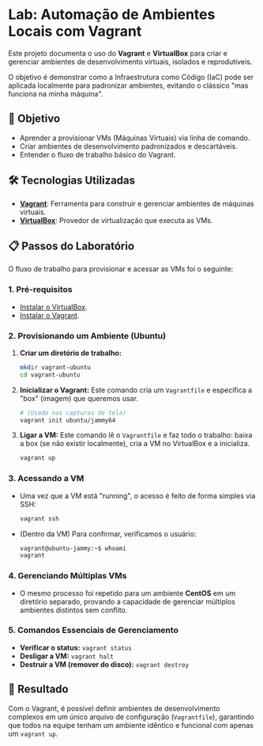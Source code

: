 # Lab: Automação de Ambientes Locais com Vagrant

Este projeto documenta o uso do **Vagrant** e **VirtualBox** para criar e gerenciar ambientes de desenvolvimento virtuais, isolados e reprodutíveis.

O objetivo é demonstrar como a Infraestrutura como Código (IaC) pode ser aplicada localmente para padronizar ambientes, evitando o clássico "mas funciona na minha máquina".

## 🎯 Objetivo

* Aprender a provisionar VMs (Máquinas Virtuais) via linha de comando.
* Criar ambientes de desenvolvimento padronizados e descartáveis.
* Entender o fluxo de trabalho básico do Vagrant.

## 🛠️ Tecnologias Utilizadas

* **[Vagrant](https://www.vagrantup.com/)**: Ferramenta para construir e gerenciar ambientes de máquinas virtuais.
* **[VirtualBox](https://www.virtualbox.org/)**: Provedor de virtualização que executa as VMs.

## 📋 Passos do Laboratório

O fluxo de trabalho para provisionar e acessar as VMs foi o seguinte:

### 1. Pré-requisitos

* [Instalar o VirtualBox](https://www.virtualbox.org/wiki/Downloads).
* [Instalar o Vagrant](https://developer.hashicorp.com/vagrant/downloads).

### 2. Provisionando um Ambiente (Ubuntu)

1.  **Criar um diretório de trabalho:**
    ```bash
    mkdir vagrant-ubuntu
    cd vagrant-ubuntu
    ```
2.  **Inicializar o Vagrant:** Este comando cria um `Vagrantfile` e especifica a "box" (imagem) que queremos usar.
    ```bash
    # (Usado nas capturas de tela)
    vagrant init ubuntu/jammy64
    ```
3.  **Ligar a VM:** Este comando lê o `Vagrantfile` e faz todo o trabalho: baixa a box (se não existir localmente), cria a VM no VirtualBox e a inicializa.
    ```bash
    vagrant up
    ```

### 3. Acessando a VM

* Uma vez que a VM está "running", o acesso é feito de forma simples via SSH:
    ```bash
    vagrant ssh
    ```
* (Dentro da VM) Para confirmar, verificamos o usuário:
    ```bash
    vagrant@ubuntu-jammy:~$ whoami
    vagrant
    ```

### 4. Gerenciando Múltiplas VMs

* O mesmo processo foi repetido para um ambiente **CentOS** em um diretório separado, provando a capacidade de gerenciar múltiplos ambientes distintos sem conflito.

### 5. Comandos Essenciais de Gerenciamento

* **Verificar o status:** `vagrant status`
* **Desligar a VM:** `vagrant halt`
* **Destruir a VM (remover do disco):** `vagrant destroy`

## 🏁 Resultado

Com o Vagrant, é possível definir ambientes de desenvolvimento complexos em um único arquivo de configuração (`Vagrantfile`), garantindo que todos na equipe tenham um ambiente idêntico e funcional com apenas um `vagrant up`.